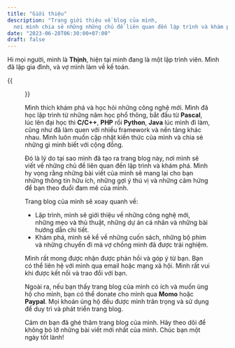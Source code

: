 ```yaml
---
title: "Giới thiệu"
description: "Trang giới thiệu về blog của mình,
  nơi mình chia sẻ những những chủ đề liên quan đến lập trình và khám phá"
date: "2023-06-28T06:30:00+07:00"
draft: false
---
```


Hi mọi người, mình là **Thịnh**,
hiện tại mình đang là một lập trình viên.
Mình đã lập gia đình, và vợ mình làm về kế toán.

{{<figure src="img/avatar.png" global="true" cap="Avatar" capHide="true">}}

Mình thích khám phá và học hỏi những công nghệ mới.
Mình đã học lập trình từ những năm học phổ thông,
bắt đầu từ **Pascal**, lúc lên đại học thì **C/C++**, **PHP** rồi **Python**, **Java** lúc mình đi làm,
cũng như đã làm quen với nhiều framework và nền tảng khác nhau.
Mình luôn muốn cập nhật kiến thức của mình và chia sẻ những gì mình biết với cộng đồng.

Đó là lý do tại sao mình đã tạo ra trang blog này,
nơi mình sẽ viết về những chủ đề liên quan đến lập trình và khám phá.
Mình hy vọng rằng những bài viết của mình sẽ mang lại cho bạn những thông tin hữu ích,
những gợi ý thú vị và những cảm hứng để bạn theo đuổi đam mê của mình.

Trang blog của mình sẽ xoay quanh về:

- Lập trình, mình sẽ giới thiệu về những công nghệ mới, những mẹo và thủ thuật,
  những dự án cá nhân và những bài hướng dẫn chi tiết.
- Khám phá, mình sẽ kể về những cuốn sách, những bộ phim
  và những chuyến đi mà vợ chồng mình đã được trải nghiệm.

Mình rất mong được nhận được phản hồi và góp ý từ bạn.
Bạn có thể liên hệ với mình qua email hoặc mạng xã hội.
Mình rất vui khi được kết nối và trao đổi với bạn.

Ngoài ra, nếu bạn thấy trang blog của mình có ích và muốn ủng hộ cho mình,
bạn có thể donate cho mình qua **Momo** hoặc **Paypal**.
Mọi khoản ủng hộ đều được mình trân trọng và sử dụng để duy trì và phát triển trang blog.

Cảm ơn bạn đã ghé thăm trang blog của mình.
Hãy theo dõi để không bỏ lỡ những bài viết mới nhất của mình.
Chúc bạn một ngày tốt lành!

